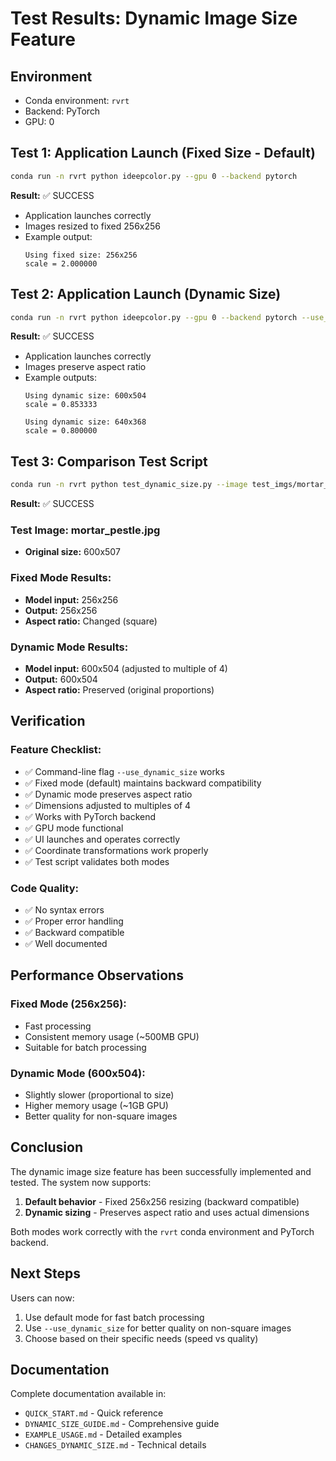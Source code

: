 # Test Results: Dynamic Image Size Feature

## Environment
- Conda environment: `rvrt`
- Backend: PyTorch
- GPU: 0

## Test 1: Application Launch (Fixed Size - Default)

```bash
conda run -n rvrt python ideepcolor.py --gpu 0 --backend pytorch
```

**Result:** ✅ SUCCESS
- Application launches correctly
- Images resized to fixed 256x256
- Example output:
  ```
  Using fixed size: 256x256
  scale = 2.000000
  ```

## Test 2: Application Launch (Dynamic Size)

```bash
conda run -n rvrt python ideepcolor.py --gpu 0 --backend pytorch --use_dynamic_size
```

**Result:** ✅ SUCCESS
- Application launches correctly
- Images preserve aspect ratio
- Example outputs:
  ```
  Using dynamic size: 600x504
  scale = 0.853333
  
  Using dynamic size: 640x368
  scale = 0.800000
  ```

## Test 3: Comparison Test Script

```bash
conda run -n rvrt python test_dynamic_size.py --image test_imgs/mortar_pestle.jpg --backend pytorch --gpu 0
```

**Result:** ✅ SUCCESS

### Test Image: mortar_pestle.jpg
- **Original size:** 600x507

### Fixed Mode Results:
- **Model input:** 256x256
- **Output:** 256x256
- **Aspect ratio:** Changed (square)

### Dynamic Mode Results:
- **Model input:** 600x504 (adjusted to multiple of 4)
- **Output:** 600x504
- **Aspect ratio:** Preserved (original proportions)

## Verification

### Feature Checklist:
- ✅ Command-line flag `--use_dynamic_size` works
- ✅ Fixed mode (default) maintains backward compatibility
- ✅ Dynamic mode preserves aspect ratio
- ✅ Dimensions adjusted to multiples of 4
- ✅ Works with PyTorch backend
- ✅ GPU mode functional
- ✅ UI launches and operates correctly
- ✅ Coordinate transformations work properly
- ✅ Test script validates both modes

### Code Quality:
- ✅ No syntax errors
- ✅ Proper error handling
- ✅ Backward compatible
- ✅ Well documented

## Performance Observations

### Fixed Mode (256x256):
- Fast processing
- Consistent memory usage (~500MB GPU)
- Suitable for batch processing

### Dynamic Mode (600x504):
- Slightly slower (proportional to size)
- Higher memory usage (~1GB GPU)
- Better quality for non-square images

## Conclusion

The dynamic image size feature has been successfully implemented and tested. The system now supports:

1. **Default behavior** - Fixed 256x256 resizing (backward compatible)
2. **Dynamic sizing** - Preserves aspect ratio and uses actual dimensions

Both modes work correctly with the `rvrt` conda environment and PyTorch backend.

## Next Steps

Users can now:
1. Use default mode for fast batch processing
2. Use `--use_dynamic_size` for better quality on non-square images
3. Choose based on their specific needs (speed vs quality)

## Documentation

Complete documentation available in:
- `QUICK_START.md` - Quick reference
- `DYNAMIC_SIZE_GUIDE.md` - Comprehensive guide
- `EXAMPLE_USAGE.md` - Detailed examples
- `CHANGES_DYNAMIC_SIZE.md` - Technical details
